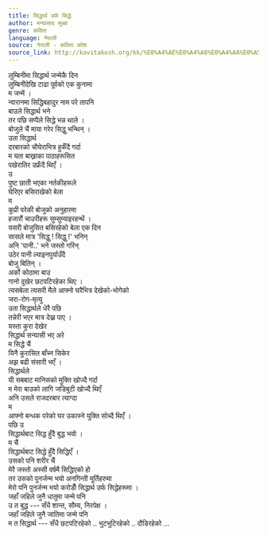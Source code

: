 ```yaml
---
title: सिद्धार्थ उर्फ सिद्धे
author: मनप्रसाद सुब्बा
genre: कविता
language: नेपाली
source: नेपाली - कविता कोश
source_link: http://kavitakosh.org/kk/%E0%A4%AE%E0%A4%A8%E0%A4%AA%E0%A5%8D%E0%A4%B0%E0%A4%B8%E0%A4%BE%E0%A4%A6_%E0%A4%B8%E0%A5%81%E0%A4%AC%E0%A5%8D%E0%A4%AC%E0%A4%BE
---
```


लुम्बिनीमा सिद्धार्थ जन्मेकै दिन  
लुम्बिनीदेखि टाढा पूर्वको एक कुनामा  
म जन्में ।  
न्वारानमा सिद्धिबहादुर नाम परे तापनि  
बाउले सिद्धार्थ भने  
तर पछि सप्पैले सिद्धे भन्न थाले ।  
बोजुले चैं माया गरेर सिद्धु भन्थिन् ।  
उता सिद्धार्थ  
दरबारको चौघेराभित्र हुर्कँदै गर्दा  
म यता बाख्राका पाठाहरूसित  
पखेरातिर उफ्रँदै थिएँ ।  
उ  
पुष्ट छाती भएका नर्तकीहरूले  
घेरिएर बसिराखेको बेला  
म  
कुप्री परेकी बोजुको अनुहारमा  
हजारौं चाउरीहरू सुम्सुम्याइरहन्थें ।  
यसरी बोजुसित बसिरहेको बेला एक दिन  
सासले मात्र 'सिद्धु ! सिद्धु !' भनिन्  
अनि 'पानी..' भने जस्तो गरिन्  
उठेर पानी ल्याइनपुर्याउँदै  
बोजु बितिन् ।  
अर्को कोठामा बाउ  
गानो दुखेर छटपटिरहेका थिए ।  
त्यसबेला त्यसरी मैले आफ्नो घरैभित्र देखेको-भोगेको  
जरा-रोग-मृत्यु  
उता सिद्धार्थले धेरै पछि  
तन्नेरी भएर मात्र देख्न पाए ।  
यस्ता कुरा देखेर  
सिद्धार्थ सन्यासी भए अरे  
म सिद्धे चैं  
यिनै कुरासित बाँच्न सिकेर  
अझ बढी संसारी भएँ ।  
सिद्धार्थले  
यी सबबाट मानिसको मुक्ति खोज्दै गर्दा  
म मेरा बाउको लागि जडिबुटी खोज्दै थिएँ  
अनि उसले राजदरबार त्याग्दा  
म  
आफ्नो बन्धक परेको घर उकास्ने युक्ति सोच्दै थिएँ ।  
पछि उ  
सिद्धार्थबाट सिद्ध हुँदै बुद्ध भयो ।  
म चैं  
सिद्धार्थबाट सिद्धे हुँदै सिद्धिएँ ।  
उसको पनि शरीर चैं  
मेरै जस्तो अस्सी वर्षमै सिद्धिएको हो  
तर उसको पुनर्जन्म भयो अनगिन्ती मूर्तिहरुमा  
मेरो पनि पुनर्जन्म भयो करोडौँ सिद्धार्थ उर्फ सिद्धेहरूमा ।  
जहाँ जहिले जुनै धातुमा जन्मे पनि  
उ त बुद्ध --- सँधै शान्त, सौम्य, निरपेक्ष ।  
जहाँ जहिले जुनै जातिमा जन्मे पनि  
म त सिद्धार्थ --- सँधै छटपटिरहेको .. भुटभुटिरहेको .. दौडिरहेको ...
